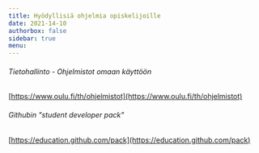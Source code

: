 ```yaml
---
title: Hyödyllisiä ohjelmia opiskelijoille
date: 2021-14-10
authorbox: false
sidebar: true
menu:
---
```


###### Tietohallinto - Ohjelmistot omaan käyttöön
[https://www.oulu.fi/th/ohjelmistot](https://www.oulu.fi/th/ohjelmistot)

###### Githubin "student developer pack"
[https://education.github.com/pack](https://education.github.com/pack)
